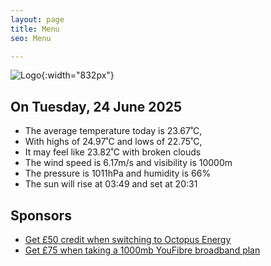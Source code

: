 ```yaml
---
layout: page
title: Menu
seo: Menu

---
```


![Logo](/images/logo.jpg){:width="832px"}

<!-- weather_marker starts -->
## On Tuesday, 24 June 2025

- The average temperature today is 23.67˚C,
- With highs of 24.97˚C and lows of 22.75˚C,
- It may feel like 23.82˚C with broken clouds
- The wind speed is 6.17m/s and visibility is 10000m
- The pressure is 1011hPa and humidity is 66%
- The sun will rise at 03:49 and set at 20:31

<!-- weather_marker ends -->

## Sponsors

- [Get £50 credit when switching to Octopus Energy](https://bit.ly/3oD1nnS)
- [Get £75 when taking a 1000mb YouFibre broadband plan](https://aklam.io/91zWhU?)
